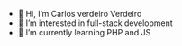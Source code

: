 - 👋 Hi, I’m Carlos verdeiro Verdeiro
- 👀 I’m interested in full-stack development
- 🌱 I’m currently learning PHP and JS
